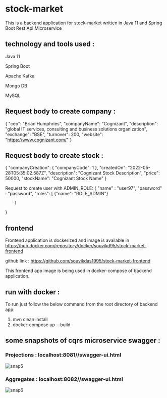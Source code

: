 # stock-market
This is a backend application for stock-market written in Java 11 and Spring Boot Rest Api Microservice

## technology and tools used :

Java 11

Spring Boot

Apache Kafka

Mongo DB

MySQL



## Request body to create company :

{
  "ceo": "Brian Humphries",
  "companyName": "Cognizant",
  "description": "global IT services, consulting and business solutions organization",
  "exchange": "BSE",
  "turnover": 200,
  "website": "https://www.cognizant.com/"
}

## Request body to create stock :

{
  "companyCreation": {
    "companyCode": 1
  },
  "createdOn": "2022-05-28T05:35:02.587Z",
  "description": "Cognizant Stock Description",
  "price": 50000,
  "stockName": "Cognizant Stock Name"
}

Request to create user with ADMIN_ROLE:
{
	"name" : "user97",
	"password" : "password",
	"roles": [
            {"name": "ROLE_ADMIN"}

        ]

}

## frontend
Frontend application is dockerized and image is available in https://hub.docker.com/repository/docker/souvikd95/stock-market-frontend

github link : https://github.com/souvikdas1995/stock-market-frontend

This frontend app image is being used in docker-compose of backend application.

## run with docker : 

To run just follow the below command from the root directory of backend app:

1. mvn clean install
2. docker-compose up --build

## some snapshots of cqrs microservice swagger : 

### Projections : localhost:8081//swagger-ui.html
![snap5](https://user-images.githubusercontent.com/32546790/174550237-90444f01-6eee-4fd6-93e6-fef036819825.PNG)

### Aggregates : localhost:8082//swagger-ui.html
![snap6](https://user-images.githubusercontent.com/32546790/174551025-e0d92207-fee9-44b3-8276-7ca5ddb5c787.PNG)


